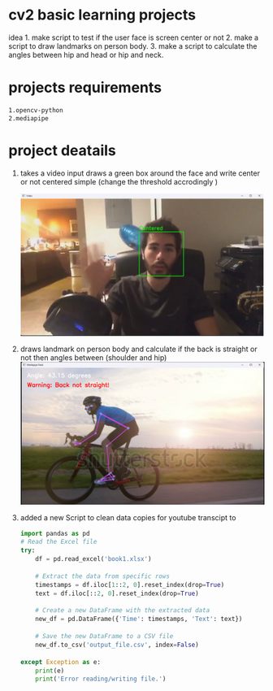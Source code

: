 # cv2 basic learning projects

idea
    1. make script to test if the user face is screen center or not
    2. make a script to draw landmarks on person body.
    3. make a script to calculate the angles between hip and head or hip and neck.


# projects requirements 

    1.opencv-python
    2.mediapipe


# project deatails

1. takes a video input draws a green box around the face and write center or not centered simple (change the threshold accrodingly )

    ![screenshot1](https://github.com/ZafeerMahmood/Cv2Learning/blob/main/screenshots/ss1.png)

2. draws landmark on person body and calculate if the back is straight or not then angles between (shoulder and hip)
    ![sreenshot2](https://github.com/ZafeerMahmood/Cv2Learning/blob/main/screenshots/ss2.png)

3. added a new Script to clean data copies for youtube transcipt to 

    ```py
    import pandas as pd
    # Read the Excel file
    try:
        df = pd.read_excel('book1.xlsx')

        # Extract the data from specific rows
        timestamps = df.iloc[1::2, 0].reset_index(drop=True)
        text = df.iloc[::2, 0].reset_index(drop=True)

        # Create a new DataFrame with the extracted data
        new_df = pd.DataFrame({'Time': timestamps, 'Text': text})

        # Save the new DataFrame to a CSV file
        new_df.to_csv('output_file.csv', index=False)

    except Exception as e:
        print(e)
        print('Error reading/writing file.')
    ```